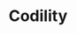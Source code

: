 ---
blog: https://codility.com/blog
codehost: https://github.com/https://github.com/Codility
facebook: https://facebook.com/Codility
linkedin: https://linkedin.com/company/codility
logohandle: codility
sort: codility
title: Codility
twitter: https://x.com/Codility
website: https://www.codility.com/
---